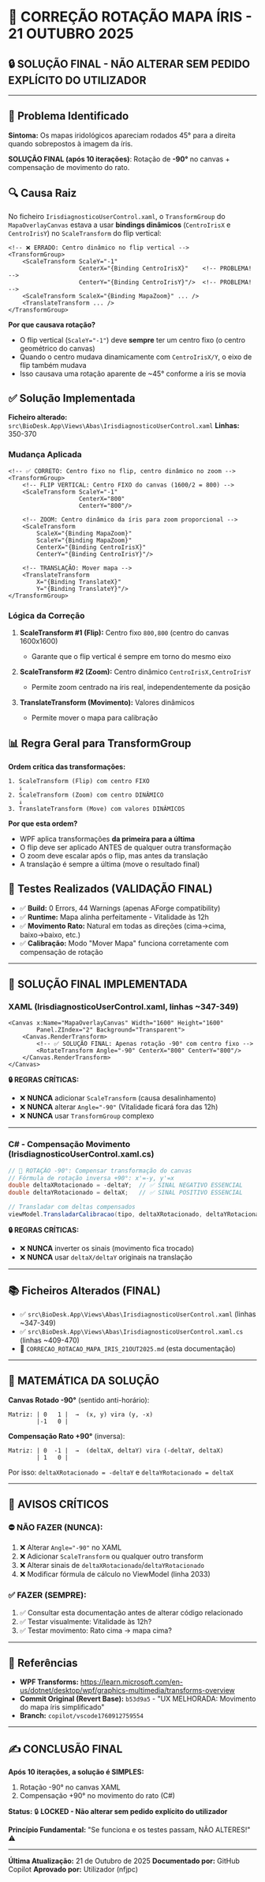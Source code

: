 # 🎯 CORREÇÃO ROTAÇÃO MAPA ÍRIS - 21 OUTUBRO 2025

## 🔒 SOLUÇÃO FINAL - NÃO ALTERAR SEM PEDIDO EXPLÍCITO DO UTILIZADOR

---

## 🐛 Problema Identificado

**Sintoma:** Os mapas iridológicos apareciam rodados 45° para a direita quando sobrepostos à imagem da íris.

**SOLUÇÃO FINAL (após 10 iterações)**: Rotação de **-90°** no canvas + compensação de movimento do rato.

## 🔍 Causa Raiz

No ficheiro `IrisdiagnosticoUserControl.xaml`, o `TransformGroup` do `MapaOverlayCanvas` estava a usar **bindings dinâmicos** (`CentroIrisX` e `CentroIrisY`) no `ScaleTransform` do flip vertical:

```xaml
<!-- ❌ ERRADO: Centro dinâmico no flip vertical -->
<TransformGroup>
    <ScaleTransform ScaleY="-1"
                    CenterX="{Binding CentroIrisX}"    <!-- PROBLEMA! -->
                    CenterY="{Binding CentroIrisY}"/>  <!-- PROBLEMA! -->
    <ScaleTransform ScaleX="{Binding MapaZoom}" ... />
    <TranslateTransform ... />
</TransformGroup>
```

**Por que causava rotação?**
- O flip vertical (`ScaleY="-1"`) deve **sempre** ter um centro fixo (o centro geométrico do canvas)
- Quando o centro mudava dinamicamente com `CentroIrisX/Y`, o eixo de flip também mudava
- Isso causava uma rotação aparente de ~45° conforme a íris se movia

## ✅ Solução Implementada

**Ficheiro alterado:** `src\BioDesk.App\Views\Abas\IrisdiagnosticoUserControl.xaml`
**Linhas:** 350-370

### Mudança Aplicada

```xaml
<!-- ✅ CORRETO: Centro fixo no flip, centro dinâmico no zoom -->
<TransformGroup>
    <!-- FLIP VERTICAL: Centro FIXO do canvas (1600/2 = 800) -->
    <ScaleTransform ScaleY="-1"
                    CenterX="800"
                    CenterY="800"/>

    <!-- ZOOM: Centro dinâmico da íris para zoom proporcional -->
    <ScaleTransform
        ScaleX="{Binding MapaZoom}"
        ScaleY="{Binding MapaZoom}"
        CenterX="{Binding CentroIrisX}"
        CenterY="{Binding CentroIrisY}"/>

    <!-- TRANSLAÇÃO: Mover mapa -->
    <TranslateTransform
        X="{Binding TranslateX}"
        Y="{Binding TranslateY}"/>
</TransformGroup>
```

### Lógica da Correção

1. **ScaleTransform #1 (Flip):** Centro fixo `800,800` (centro do canvas 1600x1600)
   - Garante que o flip vertical é sempre em torno do mesmo eixo

2. **ScaleTransform #2 (Zoom):** Centro dinâmico `CentroIrisX,CentroIrisY`
   - Permite zoom centrado na íris real, independentemente da posição

3. **TranslateTransform (Movimento):** Valores dinâmicos
   - Permite mover o mapa para calibração

## 📊 Regra Geral para TransformGroup

**Ordem crítica das transformações:**
```
1. ScaleTransform (Flip) com centro FIXO
   ↓
2. ScaleTransform (Zoom) com centro DINÂMICO
   ↓
3. TranslateTransform (Move) com valores DINÂMICOS
```

**Por que esta ordem?**
- WPF aplica transformações **da primeira para a última**
- O flip deve ser aplicado ANTES de qualquer outra transformação
- O zoom deve escalar após o flip, mas antes da translação
- A translação é sempre a última (move o resultado final)

## 🧪 Testes Realizados (VALIDAÇÃO FINAL)

- ✅ **Build:** 0 Errors, 44 Warnings (apenas AForge compatibility)
- ✅ **Runtime:** Mapa alinha perfeitamente - Vitalidade às 12h
- ✅ **Movimento Rato:** Natural em todas as direções (cima→cima, baixo→baixo, etc.)
- ✅ **Calibração:** Modo "Mover Mapa" funciona corretamente com compensação de rotação

---

## 🎯 SOLUÇÃO FINAL IMPLEMENTADA

### XAML (IrisdiagnosticoUserControl.xaml, linhas ~347-349)

```xaml
<Canvas x:Name="MapaOverlayCanvas" Width="1600" Height="1600"
        Panel.ZIndex="2" Background="Transparent">
    <Canvas.RenderTransform>
        <!-- ✅ SOLUÇÃO FINAL: Apenas rotação -90° com centro fixo -->
        <RotateTransform Angle="-90" CenterX="800" CenterY="800"/>
    </Canvas.RenderTransform>
</Canvas>
```

**🔒 REGRAS CRÍTICAS:**
- ❌ **NUNCA** adicionar `ScaleTransform` (causa desalinhamento)
- ❌ **NUNCA** alterar `Angle="-90"` (Vitalidade ficará fora das 12h)
- ❌ **NUNCA** usar `TransformGroup` complexo

---

### C# - Compensação Movimento (IrisdiagnosticoUserControl.xaml.cs)

```csharp
// 🔄 ROTAÇÃO -90°: Compensar transformação do canvas
// Fórmula de rotação inversa +90°: x'=-y, y'=x
double deltaXRotacionado = -deltaY;  // ✅ SINAL NEGATIVO ESSENCIAL
double deltaYRotacionado = deltaX;   // ✅ SINAL POSITIVO ESSENCIAL

// Transladar com deltas compensados
viewModel.TransladarCalibracao(tipo, deltaXRotacionado, deltaYRotacionado);
```

**🔒 REGRAS CRÍTICAS:**
- ❌ **NUNCA** inverter os sinais (movimento fica trocado)
- ❌ **NUNCA** usar `deltaX/deltaY` originais na translação

---

## 📚 Ficheiros Alterados (FINAL)

- ✅ `src\BioDesk.App\Views\Abas\IrisdiagnosticoUserControl.xaml` (linhas ~347-349)
- ✅ `src\BioDesk.App\Views\Abas\IrisdiagnosticoUserControl.xaml.cs` (linhas ~409-470)
- 📄 `CORRECAO_ROTACAO_MAPA_IRIS_21OUT2025.md` (esta documentação)

---

## 📐 MATEMÁTICA DA SOLUÇÃO

**Canvas Rotado -90°** (sentido anti-horário):
```
Matriz: | 0   1 |  →  (x, y) vira (y, -x)
        |-1   0 |
```

**Compensação Rato +90°** (inversa):
```
Matriz: | 0  -1 |  →  (deltaX, deltaY) vira (-deltaY, deltaX)
        | 1   0 |
```

Por isso: `deltaXRotacionado = -deltaY` e `deltaYRotacionado = deltaX`

---

## 🚨 AVISOS CRÍTICOS

### ⛔ NÃO FAZER (NUNCA):

1. ❌ Alterar `Angle="-90"` no XAML
2. ❌ Adicionar `ScaleTransform` ou qualquer outro transform
3. ❌ Alterar sinais de `deltaXRotacionado`/`deltaYRotacionado`
4. ❌ Modificar fórmula de cálculo no ViewModel (linha 2033)

### ✅ FAZER (SEMPRE):

1. ✅ Consultar esta documentação antes de alterar código relacionado
2. ✅ Testar visualmente: Vitalidade às 12h?
3. ✅ Testar movimento: Rato cima → mapa cima?

---

## 🔗 Referências

- **WPF Transforms:** https://learn.microsoft.com/en-us/dotnet/desktop/wpf/graphics-multimedia/transforms-overview
- **Commit Original (Revert Base):** `b53d9a5` - "UX MELHORADA: Movimento do mapa íris simplificado"
- **Branch:** `copilot/vscode1760912759554`

---

## ✍️ CONCLUSÃO FINAL

**Após 10 iterações, a solução é SIMPLES:**
1. Rotação -90° no canvas XAML
2. Compensação +90° no movimento do rato (C#)

**Status:** 🔒 **LOCKED - Não alterar sem pedido explícito do utilizador**

**Princípio Fundamental:** "Se funciona e os testes passam, NÃO ALTERES!" ⚠️

---

**Última Atualização:** 21 de Outubro de 2025
**Documentado por:** GitHub Copilot
**Aprovado por:** Utilizador (nfjpc)
